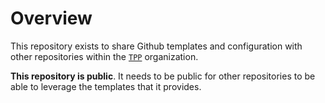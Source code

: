 # Overview

This repository exists to share Github templates and configuration with other
repositories within the [`TPP`](https://github.com/UTAS-TPP)
organization.

**This repository is public**. It needs to be public for other repositories to
be able to leverage the templates that it provides.
